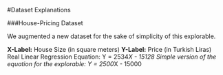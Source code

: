 #Dataset Explanations

###House-Pricing Dataset

We augmented a new dataset for the sake of simplicity of this explorable.

**X-Label:** House Size (in square meters)
**Y-Label:** Price (in Turkish Liras)
Real Linear Regression Equation: Y = 2534*X - 15128
Simple version of the equation for the explorable: Y = 2500*X - 15000

